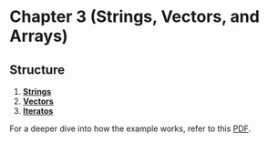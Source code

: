 # Chapter 3 (Strings, Vectors, and Arrays)

## Structure
1. [**Strings**](./src/strings.cpp)
2. [**Vectors**](./src/vectors.cpp)
3. [**Iteratos**](./src/iterators.cpp)

For a deeper dive into how the example works, refer to this [PDF](https://drive.google.com/file/d/1Un4NpuuHR7pH0e2HtkeyEbgYk9zEnlX6/view?usp=sharing).